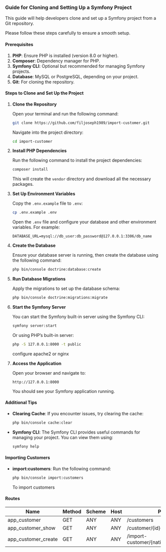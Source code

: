 ### Guide for Cloning and Setting Up a Symfony Project

This guide will help developers clone and set up a Symfony project from a Git repository.

Please follow these steps carefully to ensure a smooth setup.

#### Prerequisites

1. **PHP**: Ensure PHP is installed (version 8.0 or higher).
2. **Composer**: Dependency manager for PHP.
3. **Symfony CLI**: Optional but recommended for managing Symfony projects.
4. **Database**: MySQL or PostgreSQL, depending on your project.
5. **Git**: For cloning the repository.

#### Steps to Clone and Set Up the Project

1. **Clone the Repository**

   Open your terminal and run the following command:

   ```sh
   git clone https://github.com/filjoseph1989/import-customer.git
   ```

   Navigate into the project directory:

   ```sh
   cd import-customer
   ```

2. **Install PHP Dependencies**

   Run the following command to install the project dependencies:

   ```sh
   composer install
   ```

   This will create the `vendor` directory and download all the necessary packages.

3. **Set Up Environment Variables**

   Copy the `.env.example` file to `.env`:

   ```sh
   cp .env.example .env
   ```

   Open the `.env` file and configure your database and other environment variables. For example:

   ```dotenv
   DATABASE_URL=mysql://db_user:db_password@127.0.0.1:3306/db_name
   ```

4. **Create the Database**

   Ensure your database server is running, then create the database using the following command:

   ```sh
   php bin/console doctrine:database:create
   ```

5. **Run Database Migrations**

   Apply the migrations to set up the database schema:

   ```sh
   php bin/console doctrine:migrations:migrate
   ```

6. **Start the Symfony Server**

   You can start the Symfony built-in server using the Symfony CLI:

   ```sh
   symfony server:start
   ```

   Or using PHP’s built-in server:

   ```sh
   php -S 127.0.0.1:8000 -t public
   ```

   configure apache2 or nginx

9. **Access the Application**

   Open your browser and navigate to:

   ```
   http://127.0.0.1:8000
   ```

   You should see your Symfony application running.

#### Additional Tips

- **Clearing Cache**: If you encounter issues, try clearing the cache:

  ```sh
  php bin/console cache:clear
  ```

- **Symfony CLI**: The Symfony CLI provides useful commands for managing your project. You can view them using:

  ```sh
  symfony help
  ```

#### Importing Customers

- **import:customers**: Run the following command:

  ```sh
  php bin/console import:customers
  ```

  To import customers


#### Routes

| Name                 | Method | Scheme | Host | Path                                      |
|----------------------|--------|--------|------|-------------------------------------------|
| app_customer         | GET    | ANY    | ANY  | /customers                                |
| app_customer_show    | GET    | ANY    | ANY  | /customer/{id}                            |
| app_customer_create  | GET    | ANY    | ANY  | /import-customer/{nationality}/{results}  |
